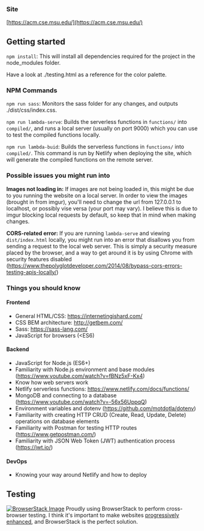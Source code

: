 ### Site
[https://acm.cse.msu.edu/](https://acm.cse.msu.edu/)


## Getting started

`npm install`: This will install all dependencies required for the project in 
the node_modules folder.

Have a look at ./testing.html as a reference for the color palette.

### NPM Commands

`npm run sass`: Monitors the sass folder for any changes, and outputs 
./dist/css/index.css.

`npm run lambda-serve`: Builds the serverless functions in `functions/` into `compiled/`, and runs a local server (usually on port 9000) which you can use to test the compiled functions locally.

`npm run lambda-buid`: Builds the serverless functions in `functions/` into `compiled/`. This command is run by Netlify when deploying the site, which will generate the compiled functions on the remote server.

### Possible issues you might run into

**Images not loading in:** If images are not being loaded in, this might be due 
to you running the website on a local server. In order to view the images 
(brought in from imgur), you'll need to change the url from 127.0.0.1 to 
localhost, or possibly vise versa (your port may vary). I believe this is due 
to imgur blocking local requests by default, so keep that in mind when making 
changes.

**CORS-related error:** If you are running `lambda-serve` and viewing `dist/index.html` locally, you might run into an error that disallows you from sending a request to the local web server. This is simply a security measure placed by the browser, and a way to get around it is by using Chrome with security features disabled (https://www.thepolyglotdeveloper.com/2014/08/bypass-cors-errors-testing-apis-locally/)

### Things you should know

#### Frontend
* General HTML/CSS: https://internetingishard.com/
* CSS BEM architecture: http://getbem.com/
* Sass: https://sass-lang.com/
* JavaScript for browsers (<ES6)

#### Backend
* JavaScript for Node.js (ES6+)
* Familiarity with Node.js environment and base modules (https://www.youtube.com/watch?v=fBNz5xF-Kx4)
* Know how web servers work
* Netlify serverless functions: https://www.netlify.com/docs/functions/
* MongoDB and connecting to a database (https://www.youtube.com/watch?v=-56x56UppqQ)
* Environment variables and dotenv (https://github.com/motdotla/dotenv)
* Familiarity with creating HTTP CRUD (Create, Read, Update, Delete) operations on database elements
* Familiarity with Postman for testing HTTP routes (https://www.getpostman.com/)
* Familiarity with JSON Web Token (JWT) authentication process (https://jwt.io/)

#### DevOps
* Knowing your way around Netlify and how to deploy

## Testing
[![BrowserStack Image](https://i.imgur.com/pR72Nni.png)](http://github.com)
Proudly using BrowserStack to perform cross-browser testing. I think it's important to make websites [progressively enhanced](https://adamsilver.io/articles/progressively-enhanced-javascript/), and BrowserStack is the perfect solution.
